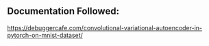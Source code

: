 ## Documentation Followed: 
https://debuggercafe.com/convolutional-variational-autoencoder-in-pytorch-on-mnist-dataset/

